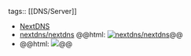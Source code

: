 tags:: [[DNS/Server]]

- [NextDNS](https://nextdns.io/)
- [nextdns/nextdns](https://github.com/nextdns/nextdns)
  @@html: <a href="https://github.com/nextdns/nextdns/"><img src="https://github-readme-stats-astronomer.vercel.app/api/pin/?username=nextdns&repo=nextdns&theme=tokyonight" alt="nextdns/nextdns"/></a>@@
- @@html: <img src="https://nextdns.io/_next/static/media/companies.d3c9e061faa18cbdbd9d49975cef083c.png" class="vertical-image" />@@